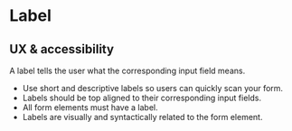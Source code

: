 # Label

## UX & accessibility

A label tells the user what the corresponding input field means.

* Use short and descriptive labels so users can quickly scan your form.
* Labels should be top aligned to their corresponding input fields.
* All form elements must have a label.
* Labels are visually and syntactically related to the form element.



